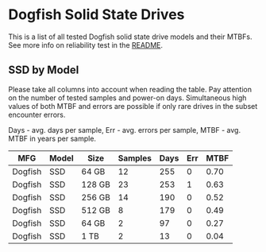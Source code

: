 Dogfish Solid State Drives
==========================

This is a list of all tested Dogfish solid state drive models and their MTBFs. See
more info on reliability test in the [README](https://github.com/bsdhw/SMART).

SSD by Model
------------

Please take all columns into account when reading the table. Pay attention on the
number of tested samples and power-on days. Simultaneous high values of both MTBF
and errors are possible if only rare drives in the subset encounter errors.

Days - avg. days per sample,
Err  - avg. errors per sample,
MTBF - avg. MTBF in years per sample.

| MFG       | Model              | Size   | Samples | Days  | Err   | MTBF |
|-----------|--------------------|--------|---------|-------|-------|------|
| Dogfish   | SSD                | 64 GB  | 12      | 255   | 0     | 0.70   |
| Dogfish   | SSD                | 128 GB | 23      | 253   | 1     | 0.63   |
| Dogfish   | SSD                | 256 GB | 14      | 190   | 0     | 0.52   |
| Dogfish   | SSD                | 512 GB | 8       | 179   | 0     | 0.49   |
| Dogfish   | SSD                | 64 GB  | 2       | 97    | 0     | 0.27   |
| Dogfish   | SSD                | 1 TB   | 2       | 13    | 0     | 0.04   |
